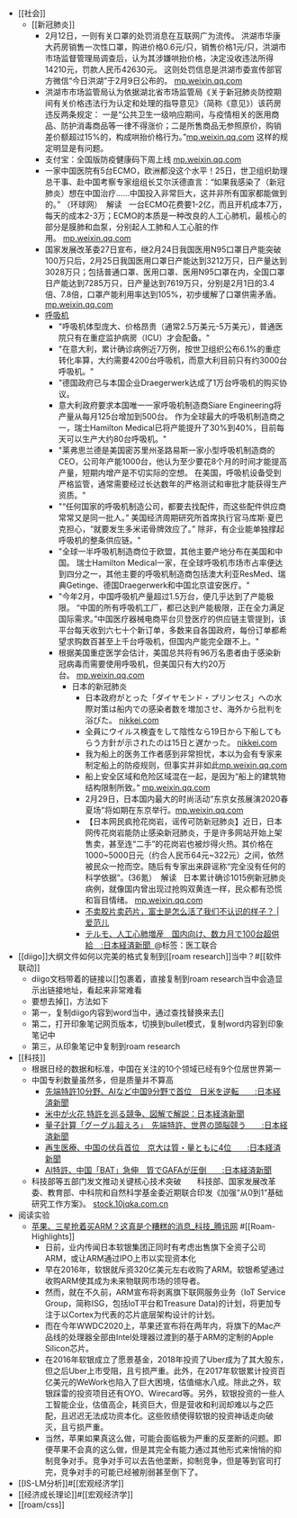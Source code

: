 - [[社会]]
    - [[新冠肺炎]]
        - 2月12日，一则有关口罩的处罚消息在互联网广为流传。 洪湖市华康大药房销售一次性口罩，购进价格0.6元/只，销售价格1元/只，洪湖市市场监督管理局调查后，认为其涉嫌哄抬价格，决定没收违法所得14210元，罚款人民币42630元。 这则处罚信息是洪湖市委宣传部官方微信“今日洪湖”于2月9日公布的。 [mp.weixin.qq.com](https://mp.weixin.qq.com/s?__biz=MjM5MDU1Mzg3Mw==&mid=2651250357&idx=1&sn=96f84a3d69c908041ae34135f46995f9&chksm=bdb17ccb8ac6f5dd74c627d1abb2f22fb9e1e0d552ef19fb27489e038dc9b58eedc9592b3010)
        - 洪湖市市场监管局认为依据湖北省市场监管局《关于新冠肺炎防控期间有关价格违法行为认定和处理的指导意见》（简称《意见》）该药房违反两条规定： 一是“公共卫生一级响应期间，与疫情相关的医用商品、防护消毒商品等一律不得涨价；二是所售商品无参照原价，购销差价额超过15%的，构成哄抬价格行为。”[mp.weixin.qq.com](https://mp.weixin.qq.com/s?__biz=MjM5MDU1Mzg3Mw==&mid=2651250357&idx=1&sn=96f84a3d69c908041ae34135f46995f9&chksm=bdb17ccb8ac6f5dd74c627d1abb2f22fb9e1e0d552ef19fb27489e038dc9b58eedc9592b3010)
这样的规定明显是有问题。
        - 支付宝：全国版防疫健康码下周上线 [mp.weixin.qq.com](https://mp.weixin.qq.com/s?__biz=MTA3NDM1MzUwMQ==&mid=2651992151&idx=1&sn=32644da2225dff7bd43e1a5e890a4c8d&chksm=73d0326544a7bb739c1af90f82faac5e9988f0620b439d9d430d8c747586fcce8ba2c04b0ffa)
        - 一家中国医院有5台ECMO，欧洲都没这个水平！25日，世卫组织助理总干事、赴中国考察专家组组长艾尔沃德直言：“如果我感染了（新冠肺炎）想在中国治疗……中国投入非常巨大，这并非所有国家都能做到的。” （环球网）  解读   一台ECMO花费要1-2亿，而且开机成本7万，每天的成本2-3万；ECMO的本质是一种改良的人工心肺机，最核心的部分是膜肺和血泵，分别起人工肺和人工心脏的作用。 [mp.weixin.qq.com](https://mp.weixin.qq.com/s?__biz=MTA3NDI5ODU0MQ==&mid=2655802738&idx=1&sn=3beb324e8865c630e7389535e4581f36&chksm=738f7cb044f8f5a63213b608d5f1d2fb40ea21e98eb53a6644e3dd62cb2d1f27a818c5c32ecd)
        - 国家发展改革委27日宣布，继2月24日我国医用N95口罩日产能突破100万只后，2月25日我国医用口罩日产能达到3212万只，日产量达到3028万只；包括普通口罩、医用口罩、医用N95口罩在内，全国口罩日产能达到7285万只，日产量达到7619万只，分别是2月1日的3.4倍、7.8倍，口罩产能利用率达到105%，初步缓解了口罩供需矛盾。[mp.weixin.qq.com](https://mp.weixin.qq.com/s?__biz=MzA5MDEzNjQwMA==&mid=2655188164&idx=1&sn=6e3cb96ade45ddaa672823db36046fcb&chksm=8ba61efbbcd197edaab9a83c00867e60997abf8ecda273b0b6af8f529184cf76f5a0194d4b15)
        - [呼吸机](https://mp.weixin.qq.com/s?__biz=Mjc1NjM3MjY2MA==&mid=2691384230&idx=1&sn=f9717cc74e5424dfd9deee4758a9cdc1&chksm=a9eafc7d9e9d756b09a86e3a029644b3a3a5569159c2b9a85169d3f8a14066954d2b3e610e8e)
            - "呼吸机体型庞大、价格昂贵（通常2.5万美元-5万美元），普通医院只有在重症监护病房（ICU）才会配备。"
            - "在意大利，累计确诊病例近7万例，按世卫组织公布6.1%的重症转化率算，大约需要4200台呼吸机，而意大利目前只有约3000台呼吸机。"
            - "德国政府已与本国企业Draegerwerk达成了1万台呼吸机的购买协议。
            - 意大利政府要求本国唯一一家呼吸机制造商Siare Engineering将产量从每月125台增加到500台。 作为全球最大的呼吸机制造商之一，瑞士Hamilton Medical已将产能提升了30%到40%，目前每天可以生产大约80台呼吸机。"
            - "莱弗思兰德是美国密苏里州圣路易斯一家小型呼吸机制造商的CEO，公司年产能1000台，他认为至少要花8个月的时间才能提高产量，短期内增产是不切实际的空想。 在美国，呼吸机设备受到严格监管，通常需要经过长达数年的严格测试和审批才能获得生产资质。"
            - "“任何国家的呼吸机制造公司，都要去找配件，而这些配件供应商常常又是同一批人。” 美国经济周期研究所首席执行官马库斯·夏巴克担心，“就要发生多米诺骨牌效应了。” 除非，有企业能单独撑起呼吸机的整条供应链。"
            - "全球一半呼吸机制造商位于欧盟，其他主要产地分布在美国和中国。 瑞士Hamilton Medical一家，在全球呼吸机市场市占率便达到四分之一，其他主要的呼吸机制造商包括澳大利亚ResMed、瑞典Getinge、德国Draegerwerk和中国北京谊安医疗。"
            - "今年2月，中国呼吸机产量超过1.5万台，便几乎达到了产能极限。 “中国的所有呼吸机工厂，都已达到产能极限，正在全力满足国际需求。”中国医疗器械电商平台贝登医疗的供应链主管提到，该平台每天收到六七十个新订单，多数来自各国政府，每份订单都希望求购数百甚至上千台呼吸机，但国内产能完全跟不上。"
            - 根据美国重症医学会估计，美国总共将有96万名患者由于感染新冠病毒而需要使用呼吸机，但美国只有大约20万台。 [mp.weixin.qq.com](https://mp.weixin.qq.com/s?__biz=MzA5MDEzNjQwMA==&mid=2655193563&idx=1&sn=34c36a5a51bfb09a1132119d1ba359e1&chksm=8ba7e3e4bcd06af2d6819bbeeeb0c605151b27b10f0ca17ce02c5abfadba94f7d38734d1ebad)
                - 日本的新冠肺炎
                    - 日本政府がとった「ダイヤモンド・プリンセス」への水際対策は船内での感染者数を増加させ、海外から批判を浴びた。 [nikkei.com](https://www.nikkei.com/article/DGXMZO55825310Z10C20A2SHF000/)
                    - 全員にウイルス検査をして陰性なら19日から下船してもらう方針が示されたのは15日と遅かった。 [nikkei.com](https://www.nikkei.com/article/DGXMZO55825310Z10C20A2SHF000/)
                    - 我为船上的医务工作者感到非常担忧，本以为会有专家来制定船上的防疫规则，但事实并非如此[mp.weixin.qq.com](https://mp.weixin.qq.com/s?__biz=MzA5MDEzNjQwMA==&mid=2655186744&idx=1&sn=66ced38a2e2e5e27ad820314dcb2c901&chksm=8ba60507bcd18c11b50a7ab769f4861b57f710c98c8aeb46282727eeba8ec3ba88a297ea3b58)
                    - 船上安全区域和危险区域混在一起，是因为“船上的建筑物结构限制所致。” [mp.weixin.qq.com](https://mp.weixin.qq.com/s?__biz=MzA5MDEzNjQwMA==&mid=2655186744&idx=1&sn=66ced38a2e2e5e27ad820314dcb2c901&chksm=8ba60507bcd18c11b50a7ab769f4861b57f710c98c8aeb46282727eeba8ec3ba88a297ea3b58)
                    - 2月29日，日本国内最大的时尚活动“东京女孩展演2020春夏场”将如期在东京举行。[mp.weixin.qq.com](https://mp.weixin.qq.com/s?__biz=MzA5MDEzNjQwMA==&mid=2655187207&idx=1&sn=9afeff7cfe021cdd15a850fb9cc74043&chksm=8ba61b38bcd1922eea90d6353b356e1d3d0a5cb72ea607ec4f711eb228f8333dbb900757bec4)
                    - 【日本网民疯抢花岗岩，谣传可防新冠肺炎】近日，日本网传花岗岩能防止感染新冠肺炎，于是许多网站开始上架售卖，甚至连“二手”的花岗岩也被炒得火热。其价格在1000~5000日元（约合人民币64元~322元）之间，依然被民众一抢而空。随后有专家出来辟谣称“完全没有任何的科学依据”。(36氪）  解读   日本累计确诊1015例新冠肺炎病例，就像国内曾出现过抢购双黄连一样，民众都有恐慌和盲目情绪。 [mp.weixin.qq.com](https://mp.weixin.qq.com/s?__biz=MTA3NDI5ODU0MQ==&mid=2655802976&idx=1&sn=96d2e8ff8d846415ffbc1a7420a7cda5&chksm=738f7fa244f8f6b4e1ed0ddba7809cb228188ac955be84579f7114ceab11ff51ed5518152455)
                    - [不卖胶片卖药片，富士是怎么活了我们不认识的样子？ | 爱范儿](https://www.diigo.com/outliner/diigo_items/904019/12128769/546073714?key=34d57b46e1)
                    - [テルモ、人工心肺増産　国内向け、数カ月で100台超供給　:日本経済新聞 ](https://www.diigo.com/outliner/diigo_items/904019/12128769/546076485?key=34d57b46e1)@标签：医工联合
- [[diigo]]大纲文件如何以完美的格式复制到[[roam research]]当中？#[[软件联动]]
    - diigo文档带着的链接以[]包裹着，直接复制到roam research当中会造显示出链接地址，看起来非常难看
    - 要想去掉[]，方法如下
    - 第一，复制diigo内容到word当中，通过查找替换来去[]
    - 第二，打开印象笔记网页版本，切换到bullet模式，复制word内容到印象笔记中
    - 第三，从印象笔记中复制到roam research
- [[科技]]
    - 根据日经的数据和标准，中国在关注的10个领域已经有9个位居世界第一
    - 中国专利数量虽然多，但是质量并不算高
        - [先端特許10分野、AIなど中国9分野で首位　日米を逆転　　:日本経済新聞](https://www.nikkei.com/article/DGXMZO55092420R30C20A1SHA000/?n_cid=DSREA001)
        - [米中が火花 特許を巡る競争、図解で解説：日本経済新聞](https://vdata.nikkei.com/newsgraphics/patent-wars/)
        - [量子計算「グーグル超えろ」　先端特許、世界の頭脳競う　　:日本経済新聞](https://www.nikkei.com/article/DGXMZO54794790U0A120C2TJC000/?n_cid=DSREA001)
        - [再生医療、中国の伏兵首位　京大は質・量ともに4位　　:日本経済新聞](https://www.nikkei.com/article/DGXMZO54878480X20C20A1TJC000/?n_cid=DSREA001)
        - [AI特許、中国「BAT」急伸　質でGAFAが圧倒　　:日本経済新聞](https://www.nikkei.com/article/DGXMZO54688840S0A120C2TJC000/?n_cid=DSREA001)
    - 科技部等五部门发文推动关键核心技术突破　　科技部、国家发展改革委、教育部、中科院和自然科学基金委近期联合印发《加强“从0到1”基础研究工作方案》。 [stock.10jqka.com.cn](http://stock.10jqka.com.cn/20200304/c618075205.shtml)
- 阅读实验
    - [苹果、三星抢着买ARM？这真是个糟糕的消息_科技_腾讯网](https://tech.qq.com/a/20200719/003328.htm) #[[Roam-Highlights]]
        - 日前，业内传闻日本软银集团正同时有考虑出售旗下全资子公司ARM，或让ARM通过IPO上市以实现资本化
        - 早在2016年，软银就斥资320亿美元左右收购了ARM。软银希望通过收购ARM使其成为未来物联网市场的领导者。
        - 然而，就在不久前，ARM宣布将剥离旗下联网服务业务（IoT Service Group，简称ISG，包括IoT平台和Treasure Data)的计划，将更加专注于以Cortex为代表的芯片底层架构设计的计划。
        - 而在今年WWDC2020上，苹果还宣布将在两年内，将旗下的Mac产品线的处理器全部由Intel处理器过渡到的基于ARM的定制的Apple Silicon芯片。
        - 在2016年软银成立了愿景基金，2018年投资了Uber成为了其大股东，但之后Uber上市受阻，且亏损严重。此外，在2017年软银累计投资百亿美元的WeWork也陷入了巨大困境，估值缩水八成。除此之外，软银踩雷的投资项目还有OYO、Wirecard等。另外，软银投资的一些人工智能企业，估值高企，耗资巨大，但是营收和利润却难以与之匹配，且迟迟无法成功资本化。这些败绩使得软银的投资神话走向破灭，且亏损严重。
        - 当然，苹果如果真这么做，可能会面临极为严重的反垄断的问题。即便苹果不会真的这么做，但是其完全有能力通过其他形式来悄悄的抑制竞争对手。竞争对手可以去告他垄断，抑制竞争，但是等到官司打完，竞争对手的可能已经被削弱甚至倒下了。
- [[IS-LM分析]]#[[宏观经济学]]
- [[经济成长理论]]#[[宏观经济学]]
- [[roam/css]]
